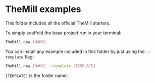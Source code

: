 # TheMill examples

This folder includes all the official TheMill starters.

To simply scaffold the base project run in your terminal:

```sh
TheMill new [NAME]
```

You can install any example included in this folder by just using the `--template` flag:

```sh
TheMill new [NAME] --template [TEMPLATE]
```

`[TEMPLATE]` is the folder name.
